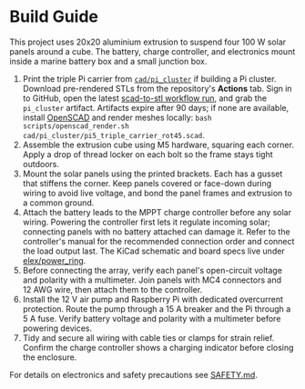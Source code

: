 # Build Guide

This project uses 20x20 aluminium extrusion to suspend four 100 W solar panels around a cube.
The battery, charge controller, and electronics mount inside a marine battery box and a small
junction box.

1. Print the triple Pi carrier from [`cad/pi_cluster`](../cad/pi_cluster/) if building a Pi cluster.
   Download pre-rendered STLs from the repository's **Actions** tab. Sign in to
   GitHub, open the latest [scad-to-stl workflow run][stl-workflow], and grab the
   `pi_cluster` artifact. Artifacts expire after 90 days; if none are available,
   install [OpenSCAD](https://openscad.org/) and render meshes locally:
   `bash scripts/openscad_render.sh cad/pi_cluster/pi5_triple_carrier_rot45.scad`.
2. Assemble the extrusion cube using M5 hardware, squaring each corner. Apply
   a drop of thread locker on each bolt so the frame stays tight outdoors.
3. Mount the solar panels using the printed brackets. Each has a gusset that
   stiffens the corner. Keep panels covered or face-down during wiring to avoid
   live voltage, and bond the panel frames and extrusion to a common ground.
4. Attach the battery leads to the MPPT charge controller before any solar
   wiring. Powering the controller first lets it regulate incoming solar; connecting
   panels with no battery attached can damage it. Refer to the controller's manual
   for the recommended connection order and connect the load output last. The KiCad
   schematic and board specs live under [elex/power_ring](../elex/power_ring/).
5. Before connecting the array, verify each panel's open-circuit voltage and
   polarity with a multimeter. Join panels with MC4 connectors and 12 AWG wire,
   then attach them to the controller.
6. Install the 12 V air pump and Raspberry Pi with dedicated overcurrent protection.
   Route the pump through a 15 A breaker and the Pi through a 5 A fuse.
   Verify battery voltage and polarity with a multimeter before powering devices.
7. Tidy and secure all wiring with cable ties or clamps for strain relief. Confirm the
   charge controller shows a charging indicator before closing the enclosure.

For details on electronics and safety precautions see [SAFETY.md](SAFETY.md).

[stl-workflow]: https://github.com/futuroptimist/sugarkube/actions/workflows/scad-to-stl.yml
